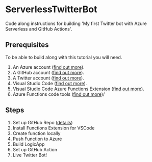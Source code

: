 # ServerlessTwitterBot
Code along instructions for building 'My first Twitter bot with Azure Serverless and GitHub Actions'.

## Prerequisites

To be able to build along with this tutorial you will need.

1. An Azure account ([find out more](https://azure.microsoft.com/)).
2. A GitHub account ([find out more](https://github.com/)).
3. A Twitter account ([find out more](https://twitter.com)).
4. Visual Studio Code ([find out more](https://code.visualstudio.com/)).
5. Visual Studio Code Azure Functions Extension ([find out more](https://marketplace.visualstudio.com/items?itemName=ms-azuretools.vscode-azurefunctions)).
6. Azure Functions code tools ([find out more](https://docs.microsoft.com/en-us/azure/azure-functions/functions-run-local))/

## Steps

1. Set up GitHub Repo ([details](https://github.com/TheRealCodeBeard/ServerlessTwitterBot/blob/master/STEP1.md))
2. Install Functions Extension for VSCode
3. Create function locally
4. Push Function to Azure
5. Build LogicApp
6. Set up GitHub Action
7. Live Twitter Bot! 



